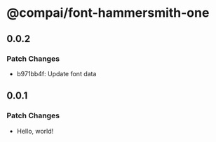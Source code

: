 # @compai/font-hammersmith-one

## 0.0.2

### Patch Changes

- b971bb4f: Update font data

## 0.0.1

### Patch Changes

- Hello, world!
